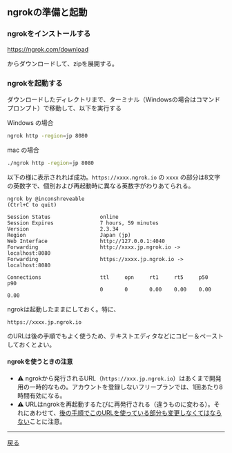 ## ngrokの準備と起動

### ngrokをインストールする

https://ngrok.com/download

からダウンロードして、zipを展開する。

### ngrokを起動する

ダウンロードしたディレクトリまで、ターミナル（Windowsの場合はコマンドプロンプト）で移動して、以下を実行する

Windows の場合
```sh
ngrok http -region=jp 8080
```

mac の場合

```sh
./ngrok http -region=jp 8080
```

以下の様に表示されれば成功。`https://xxxx.ngrok.io` の `xxxx` の部分は8文字の英数字で、個別および再起動時に異なる英数字がわりあてられる。

```
ngrok by @inconshreveable                                                                                                                       (Ctrl+C to quit)
                                                                                                                                                                
Session Status                online
Session Expires               7 hours, 59 minutes
Version                       2.3.34                                                                                                                            
Region                        Japan (jp)                                                                                                             
Web Interface                 http://127.0.0.1:4040                                                                                                             
Forwarding                    http://xxxx.jp.ngrok.io -> localhost:8080                                                                                        
Forwarding                    https://xxxx.jp.ngrok.io -> localhost:8080 

Connections                   ttl     opn     rt1     rt5     p50     p90                                                                                       
                              0       0       0.00    0.00    0.00    0.00   
```

ngrokは起動したままにしておく。特に、

```
https://xxxx.jp.ngrok.io
```

のURLは後の手順でもよく使うため、テキストエディタなどにコピー＆ペーストしておくとよい。

#### ngrokを使うときの注意

- ⚠ ngrokから発行されるURL（`https://xxx.jp.ngrok.io`）はあくまで開発用の一時的なもの。アカウントを登録しないフリープランでは、1回あたり8時間有効になる。
- ⚠ URLはngrokを再起動するたびに再発行される（違うものに変わる）。それにあわせて、<u>後の手順でこのURLを使っている部分も変更しなくてはならない</u>ことに注意。

-----

[戻る](../README.md)